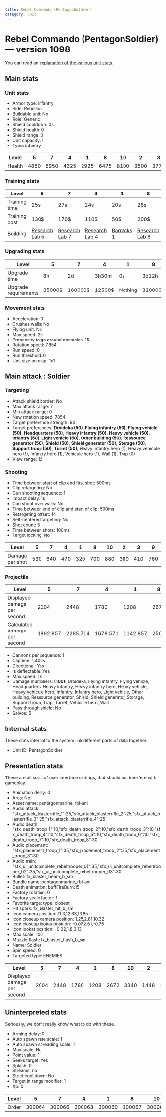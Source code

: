 ```yaml
---
title: Rebel Commando (PentagonSoldier)
category: unit
---
```


# Rebel Commando (PentagonSoldier) — version 1098

You can read an [explanation  of the various unit stats](unitexplained.md).

## Main stats

### Unit stats

  * Armor type: infantry
  * Side: Rebellion
  * Buildable unit: No
  * Role: Generic
  * Shield cooldown: 0s
  * Shield health: 0
  * Shield range: 0
  * Unit capacity: 1
  * Type: infantry

|Level |5   |7   |4   |1   |8   |10  |2   |3   |9   |6   |
|------|----|----|----|----|----|----|----|----|----|----|
|Health|4850|5950|4325|2925|6475|8100|3500|3775|7025|5400|


### Training stats

|Level        |5                                     |7                                     |4                                     |1                               |8                                     |10                                     |2                                     |3                                     |9                                     |6                                     |
|-------------|--------------------------------------|--------------------------------------|--------------------------------------|--------------------------------|--------------------------------------|---------------------------------------|--------------------------------------|--------------------------------------|--------------------------------------|--------------------------------------|
|Training time|25s                                   |27s                                   |24s                                   |20s                             |28s                                   |30s                                    |22s                                   |23s                                   |29s                                   |26s                                   |
|Training cost|130$                                  |170$                                  |110$                                  |50$                             |200$                                  |230$                                   |70$                                   |90$                                   |210$                                  |150$                                  |
|Building     |[Research Lab 5](rebelOffenseLab.html)|[Research Lab 7](rebelOffenseLab.html)|[Research Lab 4](rebelOffenseLab.html)|[Barracks 1](rebelBarracks.html)|[Research Lab 8](rebelOffenseLab.html)|[Research Lab 10](rebelOffenseLab.html)|[Research Lab 2](rebelOffenseLab.html)|[Research Lab 3](rebelOffenseLab.html)|[Research Lab 9](rebelOffenseLab.html)|[Research Lab 6](rebelOffenseLab.html)|


### Upgrading stats

|Level               |5     |7      |4     |1      |8      |10      |2    |3    |9       |6      |
|--------------------|------|-------|------|-------|-------|--------|-----|-----|--------|-------|
|Upgrade time        |8h    |2d     |3h30m |0s     |3d12h  |1w1d    |15m  |1h   |5d      |1d     |
|Upgrade requirements|25000$|160000$|12500$|Nothing|320000$|1750000$|1500$|4000$|1000000$|100000$|


### Movement stats

  * Acceleration: 0
  * Crushes walls: No
  * Flying unit: No
  * Max speed: 20
  * Propensity to go around obstacles: 15
  * Rotation speed: 7.854
  * Run speed: 0
  * Run threshold: 0
  * Unit size on map: 1x1

## Main attack : Soldier

### Targeting

  * Attack shield border: No
  * Max attack range: 7
  * Min attack range: 0
  * New rotation speed: 7854
  * Target preference strength: 90
  * Target preferences: **Droideka (50)**, **Flying infantry (50)**, **Flying vehicle (50)**, **Headquarters (50)**, **Heavy infantry (50)**, **Heavy vehicle (50)**, **Infantry (50)**, **Light vehicle (50)**, **Other building (50)**, **Ressource generator (50)**, **Shield (50)**, **Shield generator (50)**, **Storage (50)**, **Support troop (50)**, **Turret (50)**, Heavy infantry hero (1), Heavy vehicule hero (1), Infantry hero (1), Vehicule hero (1), Wall (1), Trap (0)
  * View range: 12

### Shooting

  * Time between start of clip and first shot: 500ms
  * Clip retargeting: No
  * Gun shooting sequence: 1
  * Impact delay: 1s
  * Can shoot over walls: No
  * Time between end of clip and start of clip: 500ms
  * Retargeting offset: 14
  * Self-centered targeting: No
  * Shot count: 5
  * Time between shots: 100ms
  * Target locking: No

|Level          |5  |7  |4  |1  |8  |10 |2  |3  |9  |6  |
|---------------|---|---|---|---|---|---|---|---|---|---|
|Damage per shot|530|640|470|320|700|880|380|410|760|590|


### Projectile

|Level                       |5       |7       |4       |1       |8   |10      |2       |3       |9       |6       |
|----------------------------|--------|--------|--------|--------|----|--------|--------|--------|--------|--------|
|Displayed damage per second |2004    |2448    |1780    |1208    |2672|3340    |1448    |1560    |2896    |2228    |
|Calculated damage per second|1892.857|2285.714|1678.571|1142.857|2500|3142.857|1357.143|1464.286|2714.286|2107.143|


  * Cannons per sequence: 1
  * Cliptime: 1.400s
  * Directional: Yes
  * Is deflectable: Yes
  * Max speed: 18
  * Damage multipliers: **(100)**: Droideka, Flying infantry, Flying vehicle, Headquarters, Heavy infantry, Heavy infantry hero, Heavy vehicle, Heavy vehicule hero, Infantry, Infantry hero, Light vehicle, Other building, Ressource generator, Shield, Shield generator, Storage, Support troop, Trap, Turret, Vehicule hero, Wall
  * Pass through shield: No
  * Salvos: 5

## Internal stats

These stats internal to the system link different parts of data together.

  * Unit ID: PentagonSoldier

## Presentation stats

These are all sorts of user interface settings, that should not interfere with gameplay.

  * Animation delay: 0
  * Arcs: No
  * Asset name: pentagonmarine_rbl-ani
  * Audio attack: "sfx_attack_blasterrifle_1":25,"sfx_attack_blasterrifle_2":25,"sfx_attack_blasterrifle_3":25,"sfx_attack_blasterrifle_4":25
  * Audio death: "sfx_death_troop_1":10,"sfx_death_troop_2":10,"sfx_death_troop_3":10,"sfx_death_troop_4":10,"sfx_death_troop_5":10,"sfx_death_troop_6":10,"sfx_death_troop_7":10,"sfx_death_troop_8":30
  * Audio placement: "sfx_placement_troop_1":35,"sfx_placement_troop_2":35,"sfx_placement_troop_3":30
  * Audio train: "sfx_ui_unitcomplete_rebeltrooper_01":35,"sfx_ui_unitcomplete_rebeltrooper_02":35,"sfx_ui_unitcomplete_rebeltrooper_03":30
  * Bullet: fx_blaster_beam_b_sm
  * Bundle name: pentagonmarine_rbl-ani
  * Death animation: buffFireBurn:15
  * Factory rotation: 0
  * Factory scale factor: 1
  * Favorite target type: closest
  * Hit spark: fx_blaster_hit_b_sm
  * Icon camera position: 11.3,12.63,13.85
  * Icon closeup camera position: 1.25,2.81,10.32
  * Icon closeup lookat position: -0.07,2.61,-0.75
  * Icon lookat position: -0.02,1.8,0.13
  * Max scale: 100
  * Muzzle flash: fx_blaster_flash_b_sm
  * Name: Soldier
  * Spin speed: 0
  * Targeted type: ENEMIES

|Level                      |5   |7   |4   |1   |8   |10  |2   |3   |9   |6   |
|---------------------------|----|----|----|----|----|----|----|----|----|----|
|Displayed damage per second|2004|2448|1780|1208|2672|3340|1448|1560|2896|2228|


## Uninterpreted stats

Seriously, we don't really know what to do with these.

  * Arming delay: 0
  * Auto spawn rate scale: 1
  * Auto spawn spreading scale: 1
  * Max scale: No
  * Point value: 1
  * Seeks target: Yes
  * Splash: 0
  * Streams: no
  * Strict cool down: No
  * Target in range modifier: 1
  * Xp: 0

|Level|5     |7     |4     |1     |8     |10    |2     |3     |9     |6     |
|-----|------|------|------|------|------|------|------|------|------|------|
|Order|300064|300066|300063|300060|300067|300069|300061|300062|300068|300065|


